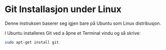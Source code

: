 # Git Installasjon under Linux

Denne instruksen baserer seg igjen bare på Ubuntu som Linux distribusjon.

I Ubuntu installeres Git ved a åpne et Terminal vindu og så skrive:

```bash
sudo apt-get install git 
```

